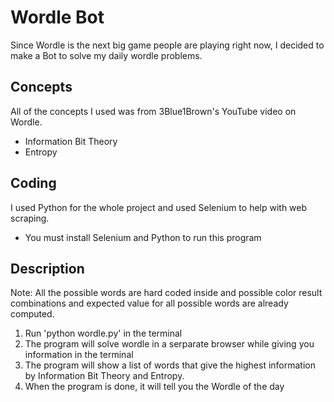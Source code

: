 # Wordle Bot

Since Wordle is the next big game people are playing right now, I decided to make a Bot to solve my daily wordle problems.

## Concepts

All of the concepts I used was from 3Blue1Brown's YouTube video on Wordle.

- Information Bit Theory
- Entropy

## Coding

I used Python for the whole project and used Selenium to help with web scraping.

- You must install Selenium and Python to run this program

## Description

Note: All the possible words are hard coded inside and possible color result combinations and expected value for all possible words are already computed.

1. Run 'python wordle.py' in the terminal
2. The program will solve wordle in a serparate browser while giving you information in the terminal
3. The program will show a list of words that give the highest information by Information Bit Theory and Entropy.
4. When the program is done, it will tell you the Wordle of the day
